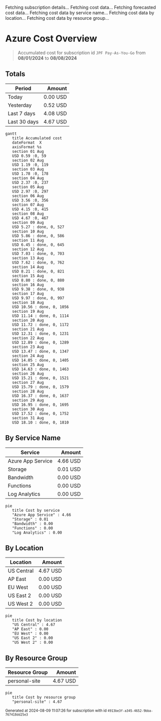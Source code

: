 Fetching subscription details...
Fetching cost data...
Fetching forecasted cost data...
Fetching cost data by service name...
Fetching cost data by location...
Fetching cost data by resource group...
# Azure Cost Overview

> Accumulated cost for subscription id `JPF Pay-As-You-Go` from **08/01/2024** to **08/08/2024**

## Totals

|Period|Amount|
|---|---:|
|Today|0.00 USD|
|Yesterday|0.52 USD|
|Last 7 days|4.08 USD|
|Last 30 days|4.67 USD|

```mermaid
gantt
   title Accumulated cost
   dateFormat  X
   axisFormat %s
   section 01 Aug
   USD 0.59 :0, 59
   section 02 Aug
   USD 1.19 :0, 119
   section 03 Aug
   USD 1.78 :0, 178
   section 04 Aug
   USD 2.37 :0, 237
   section 05 Aug
   USD 2.97 :0, 297
   section 06 Aug
   USD 3.56 :0, 356
   section 07 Aug
   USD 4.15 :0, 415
   section 08 Aug
   USD 4.67 :0, 467
   section 09 Aug
   USD 5.27 : done, 0, 527
   section 10 Aug
   USD 5.86 : done, 0, 586
   section 11 Aug
   USD 6.45 : done, 0, 645
   section 12 Aug
   USD 7.03 : done, 0, 703
   section 13 Aug
   USD 7.62 : done, 0, 762
   section 14 Aug
   USD 8.21 : done, 0, 821
   section 15 Aug
   USD 8.80 : done, 0, 880
   section 16 Aug
   USD 9.38 : done, 0, 938
   section 17 Aug
   USD 9.97 : done, 0, 997
   section 18 Aug
   USD 10.56 : done, 0, 1056
   section 19 Aug
   USD 11.14 : done, 0, 1114
   section 20 Aug
   USD 11.72 : done, 0, 1172
   section 21 Aug
   USD 12.31 : done, 0, 1231
   section 22 Aug
   USD 12.89 : done, 0, 1289
   section 23 Aug
   USD 13.47 : done, 0, 1347
   section 24 Aug
   USD 14.05 : done, 0, 1405
   section 25 Aug
   USD 14.63 : done, 0, 1463
   section 26 Aug
   USD 15.21 : done, 0, 1521
   section 27 Aug
   USD 15.79 : done, 0, 1579
   section 28 Aug
   USD 16.37 : done, 0, 1637
   section 29 Aug
   USD 16.95 : done, 0, 1695
   section 30 Aug
   USD 17.52 : done, 0, 1752
   section 31 Aug
   USD 18.10 : done, 0, 1810
```

## By Service Name

|Service|Amount|
|---|---:|
|Azure App Service|4.66 USD|
|Storage|0.01 USD|
|Bandwidth|0.00 USD|
|Functions|0.00 USD|
|Log Analytics|0.00 USD|

```mermaid
pie
   title Cost by service
   "Azure App Service" : 4.66
   "Storage" : 0.01
   "Bandwidth" : 0.00
   "Functions" : 0.00
   "Log Analytics" : 0.00
```

## By Location

|Location|Amount|
|---|---:|
|US Central|4.67 USD|
|AP East|0.00 USD|
|EU West|0.00 USD|
|US East 2|0.00 USD|
|US West 2|0.00 USD|

```mermaid
pie
   title Cost by location
   "US Central" : 4.67
   "AP East" : 0.00
   "EU West" : 0.00
   "US East 2" : 0.00
   "US West 2" : 0.00
```

## By Resource Group

|Resource Group|Amount|
|---|---:|
|personal-site|4.67 USD|

```mermaid
pie
   title Cost by resource group
   "personal-site" : 4.67
```

<sup>Generated at 2024-08-09 11:07:26 for subscription with id `4913be3f-a345-4652-9bba-767418dd25e3`</sup>
